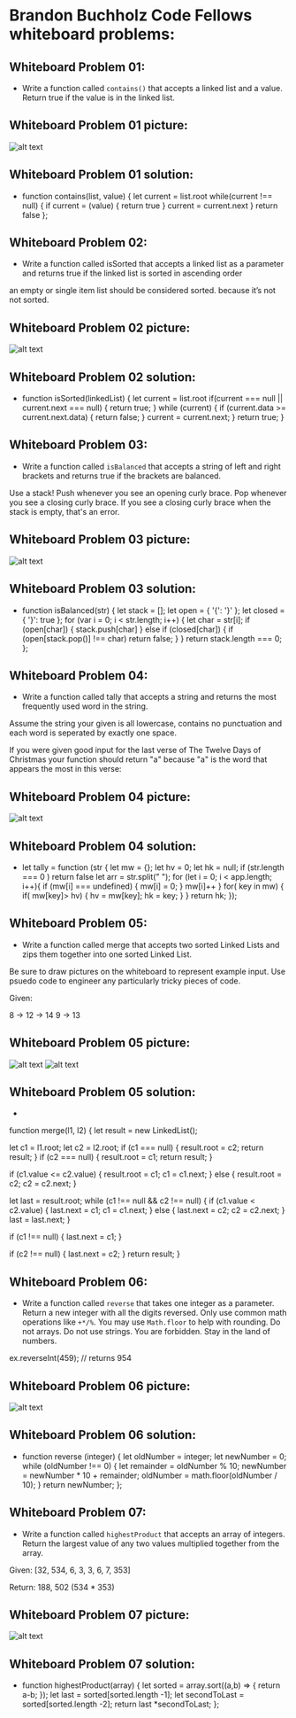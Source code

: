 # Brandon Buchholz Code Fellows whiteboard problems:

## Whiteboard Problem 01:

* Write a function called `contains()` that accepts a
linked list and a value. Return true if the value is 
in the linked list.

## Whiteboard Problem 01 picture:
![alt text](assets/Whiteboard-01.JPG)

## Whiteboard Problem 01 solution:

* function contains(list, value) {
    let current = list.root
    while(current !== null) {
        if current = (value) {
            return true
        }
        current = current.next
    }
    return false
};

## Whiteboard Problem 02:

* Write a function called isSorted that accepts a linked list as
a parameter and returns true if the linked list is sorted in
ascending order

an empty or single item list should be considered sorted.
because it’s not not sorted.

## Whiteboard Problem 02 picture:
![alt text](assets/Whiteboard-02.JPG)

## Whiteboard Problem 02 solution:

* function isSorted(linkedList) {
    let current = list.root
    if(current === null || current.next === null) {
        return true;
    } while (current) {
        if (current.data >= current.next.data) {
            return false;
        }
        current = current.next;
    }
    return true;
}
## Whiteboard Problem 03:

* Write a function called `isBalanced` that accepts a
string of left and right brackets and returns true if
the brackets are balanced.

Use a stack!
Push whenever you see an opening curly brace.
Pop whenever you see a closing curly brace.
If you see a closing curly brace when the stack is empty,
that's an error.

## Whiteboard Problem 03 picture:
![alt text](assets/Whiteboard-03.JPG)

## Whiteboard Problem 03 solution:

* function isBalanced(str) {
    let stack = [];
    let open = { '{': '}' };
    let closed = { '}': true };
    for (var i = 0; i < str.length; i++) {
        let char = str[i];
        if (open[char]) {
            stack.push[char]
        } else if (closed[char]) {
            if (open[stack.pop()] !== char)
             return false;
        }
    }
    return stack.length === 0;
};
## Whiteboard Problem 04:

* Write a function called tally that accepts a string and returns the most frequently used word in the string.

Assume the string your given is all lowercase, contains no punctuation and each word is seperated by exactly one space.

If you were given good input for the last verse of The Twelve Days of Christmas your function should return "a" because "a" is the word that appears the most in this verse:


## Whiteboard Problem 04 picture:
![alt text](assets/Whiteboard-04.JPG)

## Whiteboard Problem 04 solution:

* let tally = function (str {
    let mw = {};
    let hv = 0;
    let hk = null;
    if (str.length === 0 ) return false
    let arr = str.split(" ");
    for (let i = 0; i < app.length; i++){
        if (mw[i] === undefined) {
            mw[i] = 0;
        }
            mw[i]++
    }
    for( key in mw) {
        if( mw[key]> hv) {
            hv = mw[key];
            hk = key;
        }
    } 
    return hk;
});

## Whiteboard Problem 05:

* Write a function called merge that accepts two sorted Linked Lists and zips them together into one sorted Linked List.

Be sure to draw pictures on the whiteboard to represent example input. Use psuedo code to engineer any particularly tricky pieces of code.

Given:

8 -> 12 -> 14
9 -> 13

## Whiteboard Problem 05 picture:
![alt text](assets/Whiteboard-05.JPG)
![alt text](assets/Whiteboard-05.1.JPG)
## Whiteboard Problem 05 solution:

* 
function merge(l1, l2) {
  let result = new LinkedList();

  let c1 = l1.root;
  let c2 = l2.root;
  if (c1 === null) {
    result.root = c2;
    return result;
  }
  if (c2 === null) {
    result.root = c1;
    return result;
  }

  if (c1.value <= c2.value) {
    result.root = c1;
    c1 = c1.next;
  } else {
    result.root = c2;
    c2 = c2.next;
  }

  let last = result.root;
  while (c1 !== null && c2 !== null) {
    if (c1.value < c2.value) {
      last.next = c1;
      c1 = c1.next;
    } else {
      last.next = c2;
      c2 = c2.next;
    }
    last = last.next;
  }

  if (c1 !== null) {
    last.next = c1;
  }

  if (c2 !== null) {
    last.next = c2;
  }
  return result;
}

## Whiteboard Problem 06:

* Write a function called `reverse` that takes one integer as a parameter. Return a new integer with all the digits reversed. Only use common math operations like `+*/%`. You may use `Math.floor` to help with rounding.
Do not arrays. Do not use strings. You are forbidden. Stay in the land of numbers.

ex.reverseInt(459); // returns 954


## Whiteboard Problem 06 picture:
![alt text](assets/Whiteboard-06.JPG)

## Whiteboard Problem 06 solution:

* function reverse (integer) {
    let oldNumber = integer;
    let newNumber = 0;
    while (oldNumber !== 0) {
        let remainder = oldNumber % 10;
        newNumber = newNumber * 10 + remainder;
        oldNumber = math.floor(oldNumber / 10);
    }
return newNumber;
};

## Whiteboard Problem 07:

* Write a function called `highestProduct` that accepts an array of integers. Return the largest value of any two values multiplied together from the array.

Given:
[32, 534, 6, 3, 3, 6, 7, 353]

Return:
188, 502 (534 * 353)


## Whiteboard Problem 07 picture:
![alt text](assets/Whiteboard-07.JPG)

## Whiteboard Problem 07 solution:

* function highestProduct(array) {
    let sorted = array.sort((a,b) => {
        return a-b;
    });
    let last = sorted[sorted.length -1];
    let secondToLast = sorted[sorted.length -2];
    return last *secondToLast;
};